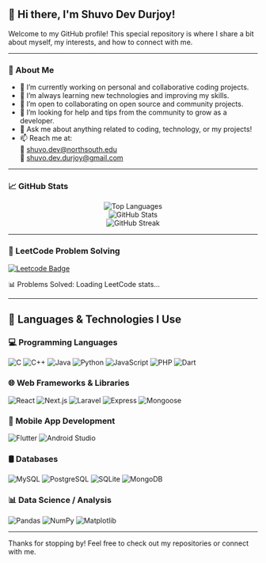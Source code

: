 ## 👋 Hi there, I'm Shuvo Dev Durjoy!

Welcome to my GitHub profile! This special repository is where I share a bit about myself, my interests, and how to connect with me.

---

### 🚀 About Me

- 🔭 I’m currently working on personal and collaborative coding projects.
- 🌱 I’m always learning new technologies and improving my skills.
- 👯 I’m open to collaborating on open source and community projects.
- 🤔 I’m looking for help and tips from the community to grow as a developer.
- 💬 Ask me about anything related to coding, technology, or my projects!
- 📫 Reach me at:  
  📧 shuvo.dev@northsouth.edu  
  📧 shuvo.dev.durjoy@gmail.com

---

### 📈 GitHub Stats

<p align="center">
  <img src="https://github-readme-stats.vercel.app/api/top-langs/?username=shuvodevdurjoy&layout=compact&theme=tokyonight" alt="Top Languages" />
  <br/>
  <img src="https://github-readme-stats.vercel.app/api?username=ShuvoDevDurjoy&show_icons=true&theme=tokyonight" alt="GitHub Stats" />
  <br/>
  <img src="https://streak-stats.demolab.com?user=ShuvoDevDurjoy&theme=radical&hide_border=true" alt="GitHub Streak" />
</p>

---

### 🧠 LeetCode Problem Solving

[![Leetcode Badge](https://img.shields.io/badge/LeetCode-Profile-orange?logo=leetcode&logoColor=gold)](https://leetcode.com/shuvodev1)

📊 Problems Solved: <!--START_SECTION:leetcode_stats_card--> Loading LeetCode stats... <!--END_SECTION:leetcode_stats_card-->

---

## 🧠 Languages & Technologies I Use

### 💻 Programming Languages
![C](https://img.shields.io/badge/C-00599C?style=for-the-badge&logo=c&logoColor=white)
![C++](https://img.shields.io/badge/C++-00599C?style=for-the-badge&logo=cplusplus&logoColor=white)
![Java](https://img.shields.io/badge/Java-007396?style=for-the-badge&logo=java&logoColor=white)
![Python](https://img.shields.io/badge/Python-3776AB?style=for-the-badge&logo=python&logoColor=white)
![JavaScript](https://img.shields.io/badge/JavaScript-F7DF1E?style=for-the-badge&logo=javascript&logoColor=black)
![PHP](https://img.shields.io/badge/PHP-777BB4?style=for-the-badge&logo=php&logoColor=white)
![Dart](https://img.shields.io/badge/Dart-0175C2?style=for-the-badge&logo=dart&logoColor=white)

### 🌐 Web Frameworks & Libraries
![React](https://img.shields.io/badge/React-20232A?style=for-the-badge&logo=react&logoColor=61DAFB)
![Next.js](https://img.shields.io/badge/Next.js-000000?style=for-the-badge&logo=next.js&logoColor=white)
![Laravel](https://img.shields.io/badge/Laravel-F55247?style=for-the-badge&logo=laravel&logoColor=white)
![Express](https://img.shields.io/badge/Express.js-404D59?style=for-the-badge&logo=express&logoColor=white)
![Mongoose](https://img.shields.io/badge/Mongoose-880000?style=for-the-badge&logo=mongoose&logoColor=white)

### 📱 Mobile App Development
![Flutter](https://img.shields.io/badge/Flutter-02569B?style=for-the-badge&logo=flutter&logoColor=white)
![Android Studio](https://img.shields.io/badge/Android%20Studio-3DDC84?style=for-the-badge&logo=android-studio&logoColor=white)

### 🛢️ Databases
![MySQL](https://img.shields.io/badge/MySQL-4479A1?style=for-the-badge&logo=mysql&logoColor=white)
![PostgreSQL](https://img.shields.io/badge/PostgreSQL-336791?style=for-the-badge&logo=postgresql&logoColor=white)
![SQLite](https://img.shields.io/badge/SQLite-003B57?style=for-the-badge&logo=sqlite&logoColor=white)
![MongoDB](https://img.shields.io/badge/MongoDB-4EA94B?style=for-the-badge&logo=mongodb&logoColor=white)

### 📊 Data Science / Analysis
![Pandas](https://img.shields.io/badge/Pandas-150458?style=for-the-badge&logo=pandas&logoColor=white)
![NumPy](https://img.shields.io/badge/NumPy-013243?style=for-the-badge&logo=numpy&logoColor=white)
![Matplotlib](https://img.shields.io/badge/Matplotlib-007ACC?style=for-the-badge&logo=matplotlib&logoColor=white)

---

Thanks for stopping by! Feel free to check out my repositories or connect with me.
